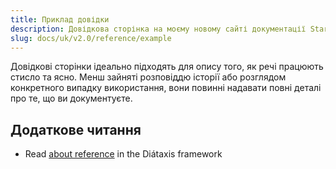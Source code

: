 ```yaml
---
title: Приклад довідки
description: Довідкова сторінка на моєму новому сайті документації Starlight.
slug: docs/uk/v2.0/reference/example
---
```


Довідкові сторінки ідеально підходять для опису того, як речі працюють стисло та ясно.
Менш зайняті розповіддю історії або розглядом конкретного випадку використання, вони повинні надавати повні деталі про те, що ви документуєте.

## Додаткове читання

* Read [about reference](https://diataxis.fr/reference/) in the Diátaxis framework
